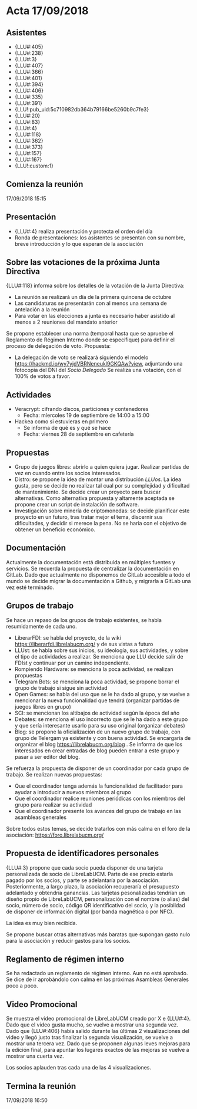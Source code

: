 # Acta 17/09/2018


## Asistentes

* {LLU#:405}
* {LLU#:238}
* {LLU#:3}
* {LLU#:407}
* {LLU#:366}
* {LLU#:401}
* {LLU#:394}
* {LLU#:406}
* {LLU#:335}
* {LLU#:391}
* {LLU!:pub_uid:5c710982db364b79166be5260b9c7fe3}
* {LLU#:20}
* {LLU#:83}
* {LLU#:4}
* {LLU#:118}
* {LLU#:362}
* {LLU#:373}
* {LLU#:157}
* {LLU#:167}
* {LLU!:custom:1}

## Comienza la reunión

17/09/2018
15:15


## Presentación

* {LLU#:4} realiza presentación y protecta el orden del día
* Ronda de presentaciones: los asistentes se presentan con su nombre, breve introducción y lo que esperan de la asociación


## Sobre las votaciones de la próxima Junta Directiva

{LLU#:118} informa sobre los detalles de la votación de la Junta Directiva:
* La reunión se realizará un día de la primera quincena de octubre
* Las candidaturas se presentarán con al menos una semana de antelación a la reunión
* Para votar en las elecciones a junta es necesario haber asistido al menos a 2 reuniones del mandato anterior

Se propone establecer una norma (temporal hasta que se apruebe el Reglamento de Régimen Interno donde se especifique) para definir el proceso de delegación de voto.
Propuesta:
* La delegación de voto se realizará siguiendo el modelo https://hackmd.io/wy7yjdVBRNeneukl9GKQAw?view, adjuntando una fotocopia del DNI del *Socio Delegado*
Se realiza una votación, con el 100% de votos a favor.


## Actividades

* Veracrypt: cifrando discos, particiones y contenedores
  * Fecha: míercoles 19 de septiembre de 14:00 a 15:00
* Hackea como si estuvieras en primero
  * Se informa de qué es y qué se hace
  * Fecha: viernes 28 de septiembre en cafetería

## Propuestas

* Grupo de juegos libres: abrirlo a quien quiera jugar. Realizar partidas de vez en cuando entre los socios interesados.
* Distro: se propone la idea de montar una distribución *LLUos*. La idea gusta, pero se decide no realizar tal cual por su complejidad y dificultad de mantenimiento. Se decide crear un proyecto para buscar alternativas. Como alternativa propuesta y altamente aceptada se propone crear un script de instalación de software.
* Investigación sobre minería de criptomonedas: se decide planificar este proyecto en un futuro, tras tratar mejor el tema, discernir sus dificultades, y decidir si merece la pena. No se haria con el objetivo de obtener un beneficio económico.

## Documentación

Actualmente la documentación está distribuida en múltiples fuentes y servicios. Se recuerda la propuesta de centralizar la documentación en GitLab.
Dado que actualmente no disponemos de GitLab accesible a todo el mundo se decide migrar la documentación a Github, y migrarla a GitLab una vez esté terminado.


## Grupos de trabajo

Se hace un repaso de los grupos de trabajo existentes, se habla resumidamente de cada uno.

* LiberarFDI: se habla del proyecto, de la wiki https://liberarfdi.librelabucm.org/ y de sus vistas a futuro
* LLUst: se habla sobre sus inicios, su ideología, sus actividades, y sobre el tipo de actividades a realizar. Se menciona que LLU decide salir de FDIst y continuar por un camino independiente.
* Rompiendo Hardware: se menciona la poca actividad, se realizan propuestas
* Telegram Bots: se menciona la poca actividad, se propone borrar el grupo de trabajo si sigue sin actividad
* Open Games: se habla del uso que se le ha dado al grupo, y se vuelve a mencionar la nueva funcionalidad que tendrá (organizar partidas de juegos libres en grupo)
* SCI: se mencionan los altibajos de actividad según la época del año
* Debates: se menciona el uso incorrecto que se le ha dado a este grupo y que sería interesante usarlo para su uso original (organizar debates)
* Blog: se propone la oficialización de un nuevo grupo de trabajo, con grupo de Telergam ya existente y con buena actividad. Se encargaría de organizar el blog https://librelabucm.org/blog . Se informa de que los interesados en crear entradas de blog pueden entrar a este grupo y pasar a ser editor del blog.

Se refuerza la propuesta de disponer de un coordinador por cada grupo de trabajo.
Se realizan nuevas propuestas:
* Que el coordinador tenga además la funcionalidad de facilitador para ayudar a introducir a nuevos miembros al grupo
* Que el coordinador realice reuniones periódicas con los miembros del grupo para realizar su actividad
* Que el coordinador presente los avances del grupo de trabajo en las asambleas generales

Sobre todos estos temas, se decide tratarlos con más calma en el foro de la asociación: https://foro.librelabucm.org/


## Propuesta de identificadores personales

{LLU#:3} propone que cada socio pueda disponer de una tarjeta personalizada de socio de LibreLabUCM.
Parte de ese precio estaría pagado por los socios, y parte se adelantaría por la asociación.
Posteriormente, a largo plazo, la asociación recuperaría el presupuesto adelantado y obtendría ganancias.
Las tarjetas pesonalizadas tendrían un diseño propio de LibreLabUCM, personalización con el nombre (o alias) del socio, número de socio, código QR identificativo del socio, y la posiblidad de disponer de información digital (por banda magnética o por NFC).

La idea es muy bien recibida.

Se propone buscar otras alternativas más baratas que supongan gasto nulo para la asociación y reducir gastos para los socios.

## Reglamento de régimen interno

Se ha redactado un reglamento de régimen interno. Aun no está aprobado. 
Se dice de ir aprobándolo con calma en las próximas Asambleas Generales poco a poco.

## Video Promocional

Se muestra el video promocional de LibreLabUCM creado por X e {LLU#:4}.
Dado que el video gusta mucho, se vuelve a mostrar una segunda vez.
Dado que {LLU#:406} había salido durante las últimas 2 visualizaciones del video y llegó justo tras finalizar la segunda visualización, se vuelve a mostrar una tercera vez.
Dado que se proponen algunas leves mejoras para la edición final, para apuntar los lugares exactos de las mejoras se vuelve a mostrar una cuerta vez.

Los socios aplauden tras cada una de las 4 visualizaciones.

## Termina la reunión

17/09/2018
16:50
